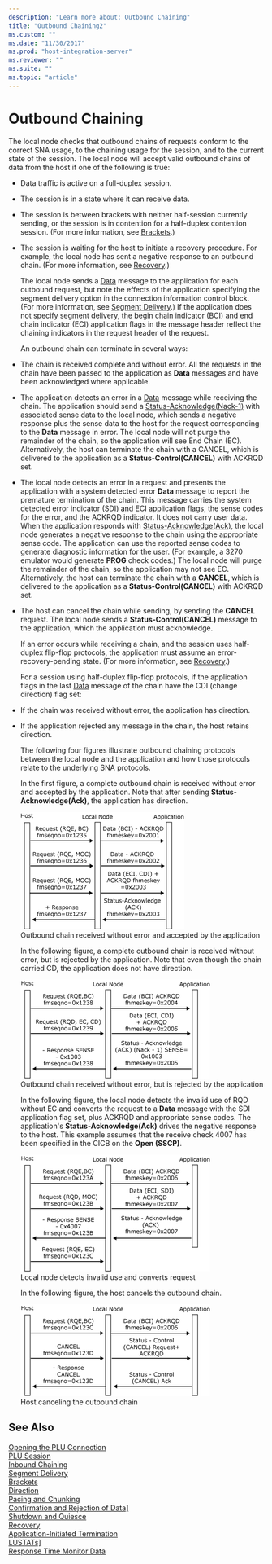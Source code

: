 ```yaml
---
description: "Learn more about: Outbound Chaining"
title: "Outbound Chaining2"
ms.custom: ""
ms.date: "11/30/2017"
ms.prod: "host-integration-server"
ms.reviewer: ""
ms.suite: ""
ms.topic: "article"
---
```

# Outbound Chaining
The local node checks that outbound chains of requests conform to the correct SNA usage, to the chaining usage for the session, and to the current state of the session. The local node will accept valid outbound chains of data from the host if one of the following is true:  
  
- Data traffic is active on a full-duplex session.  
  
- The session is in a state where it can receive data.  
  
- The session is between brackets with neither half-session currently sending, or the session is in contention for a half-duplex contention session. (For more information, see [Brackets](../core/brackets1.md).)  
  
- The session is waiting for the host to initiate a recovery procedure. For example, the local node has sent a negative response to an outbound chain. (For more information, see [Recovery](../core/recovery1.md).)  
  
  The local node sends a [Data](./data1.md) message to the application for each outbound request, but note the effects of the application specifying the segment delivery option in the connection information control block. (For more information, see [Segment Delivery](../core/segment-delivery1.md).) If the application does not specify segment delivery, the begin chain indicator (BCI) and end chain indicator (ECI) application flags in the message header reflect the chaining indicators in the request header of the request.  
  
  An outbound chain can terminate in several ways:  
  
- The chain is received complete and without error. All the requests in the chain have been passed to the application as **Data** messages and have been acknowledged where applicable.  
  
- The application detects an error in a [Data](./data1.md) message while receiving the chain. The application should send a [Status-Acknowledge(Nack-1)](./status-acknowledge-nack-1-1.md) with associated sense data to the local node, which sends a negative response plus the sense data to the host for the request corresponding to the **Data** message in error. The local node will not purge the remainder of the chain, so the application will see End Chain (EC). Alternatively, the host can terminate the chain with a CANCEL, which is delivered to the application as a **Status-Control(CANCEL)** with ACKRQD set.  
  
- The local node detects an error in a request and presents the application with a system detected error **Data** message to report the premature termination of the chain. This message carries the system detected error indicator (SDI) and ECI application flags, the sense codes for the error, and the ACKRQD indicator. It does not carry user data. When the application responds with [Status-Acknowledge(Ack)](./status-acknowledge-ack-2.md), the local node generates a negative response to the chain using the appropriate sense code. The application can use the reported sense codes to generate diagnostic information for the user. (For example, a 3270 emulator would generate **PROG** check codes.) The local node will purge the remainder of the chain, so the application may not see EC. Alternatively, the host can terminate the chain with a **CANCEL**, which is delivered to the application as a **Status-Control(CANCEL)** with ACKRQD set.  
  
- The host can cancel the chain while sending, by sending the **CANCEL** request. The local node sends a **Status-Control(CANCEL)** message to the application, which the application must acknowledge.  
  
  If an error occurs while receiving a chain, and the session uses half-duplex flip-flop protocols, the application must assume an error-recovery-pending state. (For more information, see [Recovery](../core/recovery1.md).)  
  
  For a session using half-duplex flip-flop protocols, if the application flags in the last [Data](./data1.md) message of the chain have the CDI (change direction) flag set:  
  
- If the chain was received without error, the application has direction.  
  
- If the application rejected any message in the chain, the host retains direction.  
  
  The following four figures illustrate outbound chaining protocols between the local node and the application and how those protocols relate to the underlying SNA protocols.  
  
  In the first figure, a complete outbound chain is received without error and accepted by the application. Note that after sending **Status-Acknowledge(Ack)**, the application has direction.  
  
  ![Image that shows an outbound chain received without error and accepted by the application.](../core/media/his-32703i.gif "his_32703i")  
  Outbound chain received without error and accepted by the application  
  
  In the following figure, a complete outbound chain is received without error, but is rejected by the application. Note that even though the chain carried CD, the application does not have direction.  
  
  ![Image that shows an outbound chain received without error, but is rejected by the application.](../core/media/his-32703ia.gif "his_32703ia")  
  Outbound chain received without error, but is rejected by the application  
  
  In the following figure, the local node detects the invalid use of RQD without EC and converts the request to a **Data** message with the SDI application flag set, plus ACKRQD and appropriate sense codes. The application's **Status-Acknowledge(Ack)** drives the negative response to the host. This example assumes that the receive check 4007 has been specified in the CICB on the **Open (SSCP)**.  
  
  ![Image that shows a local node detects invalid use and converts request.](../core/media/his-32703ib.gif "his_32703ib")  
  Local node detects invalid use and converts request  
  
  In the following figure, the host cancels the outbound chain.  
  
  ![Image that shows a host canceling the outbound chain.](../core/media/his-32703ic.gif "his_32703ic")  
  Host canceling the outbound chain  
  
## See Also  
 [Opening the PLU Connection](../core/opening-the-plu-connection1.md)   
 [PLU Session](../core/plu-session2.md)   
 [Inbound Chaining](../core/inbound-chaining1.md)   
 [Segment Delivery](../core/segment-delivery1.md)   
 [Brackets](../core/brackets1.md)   
 [Direction](../core/direction1.md)   
 [Pacing and Chunking](../core/pacing-and-chunking1.md)   
 [Confirmation and Rejection of Data\]](../core/confirmation-and-rejection-of-data]1.md)   
 [Shutdown and Quiesce](../core/shutdown-and-quiesce1.md)   
 [Recovery](../core/recovery1.md)   
 [Application-Initiated Termination](../core/application-initiated-termination1.md)   
 [LUSTATs\]](../core/lustats]1.md)   
 [Response Time Monitor Data](../core/response-time-monitor-data1.md)
